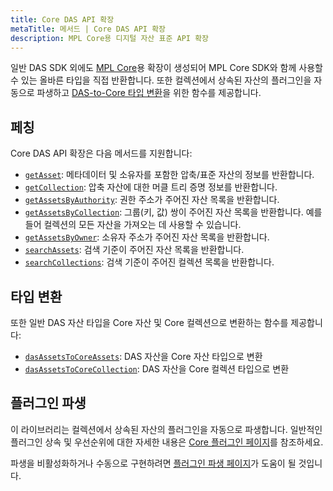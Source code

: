 ```yaml
---
title: Core DAS API 확장
metaTitle: 메서드 | Core DAS API 확장
description: MPL Core용 디지털 자산 표준 API 확장
---
```


일반 DAS SDK 외에도 [MPL Core](/core)용 확장이 생성되어 MPL Core SDK와 함께 사용할 수 있는 올바른 타입을 직접 반환합니다. 또한 컬렉션에서 상속된 자산의 플러그인을 자동으로 파생하고 [DAS-to-Core 타입 변환](/das-api/core-extension/convert-das-asset-to-core)을 위한 함수를 제공합니다.

## 페칭
Core DAS API 확장은 다음 메서드를 지원합니다:

- [`getAsset`](/das-api/core-extension/methods/get-asset): 메타데이터 및 소유자를 포함한 압축/표준 자산의 정보를 반환합니다.
- [`getCollection`](/das-api/core-extension/methods/get-collection): 압축 자산에 대한 머클 트리 증명 정보를 반환합니다.
- [`getAssetsByAuthority`](/das-api/core-extension/methods/get-assets-by-authority): 권한 주소가 주어진 자산 목록을 반환합니다.
- [`getAssetsByCollection`](/das-api/core-extension/methods/get-assets-by-collection): 그룹(키, 값) 쌍이 주어진 자산 목록을 반환합니다. 예를 들어 컬렉션의 모든 자산을 가져오는 데 사용할 수 있습니다.
- [`getAssetsByOwner`](/das-api/core-extension/methods/get-assets-by-owner): 소유자 주소가 주어진 자산 목록을 반환합니다.
- [`searchAssets`](/das-api/core-extension/methods/search-assets): 검색 기준이 주어진 자산 목록을 반환합니다.
- [`searchCollections`](/das-api/core-extension/methods/search-collections): 검색 기준이 주어진 컬렉션 목록을 반환합니다.

## 타입 변환
또한 일반 DAS 자산 타입을 Core 자산 및 Core 컬렉션으로 변환하는 함수를 제공합니다:
- [`dasAssetsToCoreAssets`](/das-api/core-extension/convert-das-asset-to-core#convert-to-asset-example): DAS 자산을 Core 자산 타입으로 변환
- [`dasAssetsToCoreCollection`](/das-api/core-extension/convert-das-asset-to-core#convert-to-asset-example): DAS 자산을 Core 컬렉션 타입으로 변환

## 플러그인 파생

이 라이브러리는 컬렉션에서 상속된 자산의 플러그인을 자동으로 파생합니다. 일반적인 플러그인 상속 및 우선순위에 대한 자세한 내용은 [Core 플러그인 페이지](/core/plugins)를 참조하세요.

파생을 비활성화하거나 수동으로 구현하려면 [플러그인 파생 페이지](/das-api/core-extension/plugin-derivation)가 도움이 될 것입니다.
